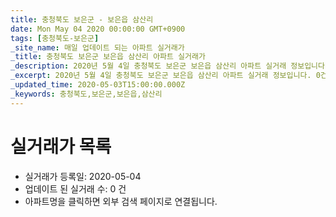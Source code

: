 ```yaml
---
title: 충청북도 보은군 - 보은읍 삼산리
date: Mon May 04 2020 00:00:00 GMT+0900
tags: [충청북도-보은군]
_site_name: 매일 업데이트 되는 아파트 실거래가
_title: 충청북도 보은군 보은읍 삼산리 아파트 실거래가
_description: 2020년 5월 4일 충청북도 보은군 보은읍 삼산리 아파트 실거래 정보입니다. 0건 아파트 정보가 있습니다.
_excerpt: 2020년 5월 4일 충청북도 보은군 보은읍 삼산리 아파트 실거래 정보입니다. 0건 아파트 정보가 있습니다.
_updated_time: 2020-05-03T15:00:00.000Z
_keywords: 충청북도,보은군,보은읍,삼산리
---
```






# 실거래가 목록
- 실거래가 등록일: 2020-05-04
- 업데이트 된 실거래 수: 0 건
- 아파트명을 클릭하면 외부 검색 페이지로 연결됩니다.




